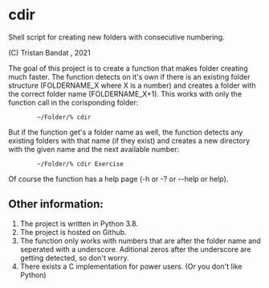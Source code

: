 # cdir
Shell script for creating new folders with consecutive numbering.

(C) Tristan Bandat , 2021

The goal of this project is to create a function that makes folder creating much faster.
The function detects on it's own if there is an existing folder structure 
(FOLDERNAME_X where X is a number) and creates a folder with the correct folder name (FOLDERNAME_X+1).
This works with only the function call in the corisponding folder:

            ~/Folder/% cdir

But if the function get's a folder name as well, the function detects any existing folders with 
that name (if they exist) and creates a new directory with the given name and the next available number:

            ~/Folder/% cdir Exercise

Of course the function has a help page (-h or -? or --help or help).

## Other information:

1) The project is written in Python 3.8.
2) The project is hosted on Github.
4) The function only works with numbers that are after the folder name and seperated 
    with a underscore. Aditional zeros after the underscore are getting detected, so don't worry.
5) There exists a C implementation for power users. (Or you don't like Python)
